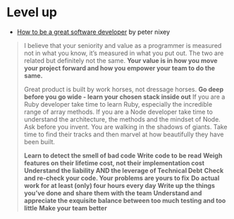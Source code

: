 # Level up

* [How to be a great software developer](https://peternixey.com/post/83510597580/how-to-be-a-great-software-developer) by peter nixey

> I believe that your seniority and value as a programmer is measured not in what you know, it’s measured in what you put out. The two are related but definitely not the same. **Your value is in how you move your project forward and how you empower your team to do the same.**
> 
> Great product is built by work horses, not dressage horses.
> **Go deep before you go wide - learn your chosen stack inside out**
> If you are a Ruby developer take time to learn Ruby, especially the incredible range of array methods. If you are a Node developer take time to understand the architecture, the methods and the mindset of Node. Ask before you invent. You are walking in the shadows of giants. Take time to find their tracks and then marvel at how beautifully they have been built.
>
> **Learn to detect the smell of bad code**
> **Write code to be read**
> **Weigh features on their lifetime cost, not their implementation cost**
> **Understand the liability AND the leverage of Technical Debt**
> **Check and re-check your code. Your problems are yours to fix**
> **Do actual work for at least (only) four hours every day**
> **Write up the things you’ve done and share them with the team**
> **Understand and appreciate the exquisite balance between too much testing and too little**
> **Make your team better**


